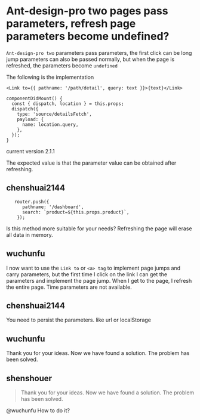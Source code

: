 # Ant-design-pro two pages pass parameters, refresh page parameters become undefined?

`Ant-design-pro two` parameters pass parameters, the first click can be long jump parameters can also be passed normally, but when the page is refreshed, the parameters become `undefined`

The following is the implementation

```
<Link to={{ pathname: '/path/detail', query: text }}>{text}</Link>

componentDidMount() {
  const { dispatch, location } = this.props;
  dispatch({
    type: 'source/detailsFetch',
    payload: {
      name: location.query,
    },
  });
}
```

current version
2.1.1

The expected value is that the parameter value can be obtained after refreshing.

## chenshuai2144

```
   router.push({
      pathname: '/dashboard',
      search: `product=${this.props.product}`,
    });
```

Is this method more suitable for your needs?
Refreshing the page will erase all data in memory.

## wuchunfu

I now want to use the `Link to` or `<a> tag` to implement page jumps and carry parameters, but the first time I click on the link I can get the parameters and implement the page jump. When I get to the page, I refresh the entire page. Time parameters are not available.

## chenshuai2144

You need to persist the parameters. like url or localStorage

## wuchunfu

Thank you for your ideas. Now we have found a solution. The problem has been solved.

## shenshouer

> Thank you for your ideas. Now we have found a solution. The problem has been solved.

@wuchunfu How to do it?
